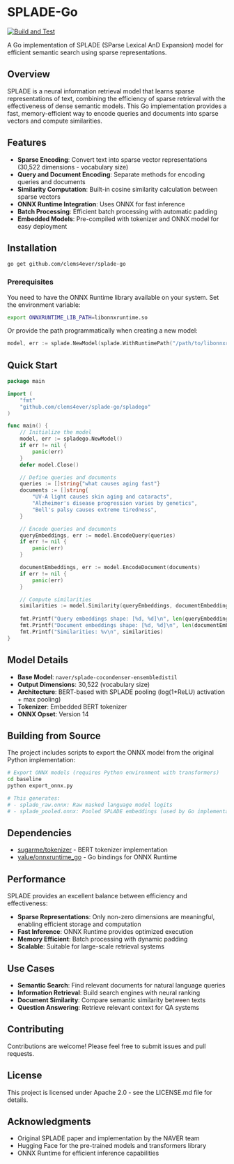 # SPLADE-Go

[![Build and Test](https://github.com/clems4ever/splade-go/actions/workflows/build-and-test.yml/badge.svg)](https://github.com/clems4ever/splade-go/actions/workflows/build-and-test.yml)

A Go implementation of SPLADE (SParse Lexical AnD Expansion) model for efficient semantic search using sparse representations.

## Overview

SPLADE is a neural information retrieval model that learns sparse representations of text, combining the efficiency of sparse retrieval with the effectiveness of dense semantic models. This Go implementation provides a fast, memory-efficient way to encode queries and documents into sparse vectors and compute similarities.

## Features

- **Sparse Encoding**: Convert text into sparse vector representations (30,522 dimensions - vocabulary size)
- **Query and Document Encoding**: Separate methods for encoding queries and documents
- **Similarity Computation**: Built-in cosine similarity calculation between sparse vectors
- **ONNX Runtime Integration**: Uses ONNX for fast inference
- **Batch Processing**: Efficient batch processing with automatic padding
- **Embedded Models**: Pre-compiled with tokenizer and ONNX model for easy deployment

## Installation

```bash
go get github.com/clems4ever/splade-go
```

### Prerequisites

You need to have the ONNX Runtime library available on your system. Set the environment variable:

```bash
export ONNXRUNTIME_LIB_PATH=libonnxruntime.so
```

Or provide the path programmatically when creating a new model:

```go
model, err := splade.NewModel(splade.WithRuntimePath("/path/to/libonnxruntime.so"))
```

## Quick Start

```go
package main

import (
    "fmt"
    "github.com/clems4ever/splade-go/spladego"
)

func main() {
    // Initialize the model
    model, err := spladego.NewModel()
    if err != nil {
        panic(err)
    }
    defer model.Close()

    // Define queries and documents
    queries := []string{"what causes aging fast"}
    documents := []string{
        "UV-A light causes skin aging and cataracts",
        "Alzheimer's disease progression varies by genetics",
        "Bell's palsy causes extreme tiredness",
    }

    // Encode queries and documents
    queryEmbeddings, err := model.EncodeQuery(queries)
    if err != nil {
        panic(err)
    }

    documentEmbeddings, err := model.EncodeDocument(documents)
    if err != nil {
        panic(err)
    }

    // Compute similarities
    similarities := model.Similarity(queryEmbeddings, documentEmbeddings)
    
    fmt.Printf("Query embeddings shape: [%d, %d]\n", len(queryEmbeddings), len(queryEmbeddings[0]))
    fmt.Printf("Document embeddings shape: [%d, %d]\n", len(documentEmbeddings), len(documentEmbeddings[0]))
    fmt.Printf("Similarities: %v\n", similarities)
}
```

## Model Details

- **Base Model**: `naver/splade-cocondenser-ensembledistil`
- **Output Dimensions**: 30,522 (vocabulary size)
- **Architecture**: BERT-based with SPLADE pooling (log(1+ReLU) activation + max pooling)
- **Tokenizer**: Embedded BERT tokenizer
- **ONNX Opset**: Version 14

## Building from Source

The project includes scripts to export the ONNX model from the original Python implementation:

```bash
# Export ONNX models (requires Python environment with transformers)
cd baseline
python export_onnx.py

# This generates:
# - splade_raw.onnx: Raw masked language model logits
# - splade_pooled.onnx: Pooled SPLADE embeddings (used by Go implementation)
```

## Dependencies

- [sugarme/tokenizer](https://github.com/sugarme/tokenizer) - BERT tokenizer implementation
- [yalue/onnxruntime_go](https://github.com/yalue/onnxruntime_go) - Go bindings for ONNX Runtime

## Performance

SPLADE provides an excellent balance between efficiency and effectiveness:

- **Sparse Representations**: Only non-zero dimensions are meaningful, enabling efficient storage and computation
- **Fast Inference**: ONNX Runtime provides optimized execution
- **Memory Efficient**: Batch processing with dynamic padding
- **Scalable**: Suitable for large-scale retrieval systems

## Use Cases

- **Semantic Search**: Find relevant documents for natural language queries
- **Information Retrieval**: Build search engines with neural ranking
- **Document Similarity**: Compare semantic similarity between texts
- **Question Answering**: Retrieve relevant context for QA systems

## Contributing

Contributions are welcome! Please feel free to submit issues and pull requests.

## License

This project is licensed under Apache 2.0 - see the LICENSE.md file for details.

## Acknowledgments

- Original SPLADE paper and implementation by the NAVER team
- Hugging Face for the pre-trained models and transformers library
- ONNX Runtime for efficient inference capabilities